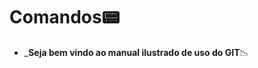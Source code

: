 # Comandos:pager:

* _**Seja bem vindo ao manual ilustrado de uso do GIT**:chart_with_downwards_trend:

  

  

   
